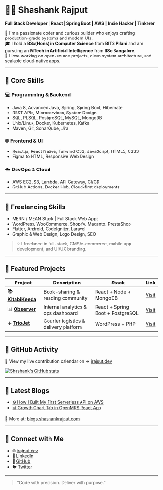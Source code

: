 # 👨‍💻 Shashank Rajput

**Full Stack Developer | React | Spring Boot | AWS | Indie Hacker | Tinkerer**

🚀 I'm a passionate coder and curious builder who enjoys crafting production-grade systems and modern UIs.  
🎓 I hold a **BSc(Hons) in Computer Science** from **BITS Pilani** and am pursuing an **MTech in Artificial Intelligence** from **IISc Bangalore**.  
🧠 I love working on open-source projects, clean system architecture, and scalable cloud-native apps.

---

## 🧠 Core Skills

### 💻 Programming & Backend
- Java 8, Advanced Java, Spring, Spring Boot, Hibernate  
- REST APIs, Microservices, System Design  
- SQL, PLSQL, PostgreSQL, MySQL, MongoDB  
- Unix/Linux, Docker, Kubernetes, Kafka  
- Maven, Git, SonarQube, Jira

### 🌐 Frontend & UI
- React.js, React Native, Tailwind CSS, JavaScript, HTML5, CSS3  
- Figma to HTML, Responsive Web Design

### ☁️ DevOps & Cloud
- AWS EC2, S3, Lambda, API Gateway, CI/CD  
- GitHub Actions, Docker Hub, Cloud-first deployments

---

## 💼 Freelancing Skills

- MERN / MEAN Stack | Full Stack Web Apps  
- WordPress, WooCommerce, Shopify, Magento, PrestaShop  
- Flutter, Android, CodeIgniter, Laravel  
- Graphic & Web Design, Logo Design, SEO

> 💡 I freelance in full-stack, CMS/e-commerce, mobile app development, and UI/UX branding.

---

## 🚀 Featured Projects

| Project | Description | Stack | Link |
|--------|-------------|-------|------|
| 📚 [**KitabiKeeda**](https://kitabikeeda.com) | Book-sharing & reading community | React + Node + MongoDB | [Visit](https://kitabikeeda.com) |
| 📊 [**Observer**](https://observer.globuslogic.com) | Internal analytics & ops dashboard | React + Spring Boot + PostgreSQL | [Visit](https://observer.globuslogic.com) |
| ✈️ [**TrioJet**](https://triojet.in) | Courier logistics & delivery platform | WordPress + PHP | [Visit](https://triojet.in) |

---

## 📆 GitHub Activity

📍 View my live contribution calendar on → [irajput.dev](https://irajput.dev)

[![Shashank's GitHub stats](https://github-readme-stats.vercel.app/api?username=shashankongit&show_icons=true&theme=radical)](https://github.com/shashankongit)

---

## 📝 Latest Blogs

- [⚙️ How I Built My First Serverless API on AWS](https://blogs.shashankrajput.com/how-i-built-my-first-serverless-api-with-aws-lambda-and-api-gateway)  
- [📊 Growth Chart Tab in OpenMRS React App](https://blogs.shashankrajput.com/growth-chart-openmrs-react)

📰 More at: [blogs.shashankrajput.com](https://blogs.shashankrajput.com)

---

## 🔗 Connect with Me

- 🌐 [irajput.dev](https://irajput.dev)  
- 💼 [LinkedIn](https://linkedin.com/in/shashank-rajput)  
- 🐙 [GitHub](https://github.com/shashankongit)  
- 🐦 [Twitter](https://twitter.com/shashark1010)

---

> “Code with precision. Deliver with purpose.”
